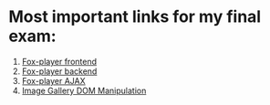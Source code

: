 # Most important links for my final exam:
1. [Fox-player frontend](https://github.com/greenfox-academy/zsuzsifulop/blob/master/week-10/day-02/assets/frontend.js)
2. [Fox-player backend](https://github.com/greenfox-academy/zsuzsifulop/blob/master/week-10/day-02/server.js)
3. [Fox-player AJAX](https://github.com/greenfox-academy/zsuzsifulop/blob/master/week-10/day-02/assets/ajax.js)
4. [Image Gallery DOM Manipulation](https://github.com/greenfox-academy/zsuzsifulop/blob/master/week-07/day-04/image_slider.html)
